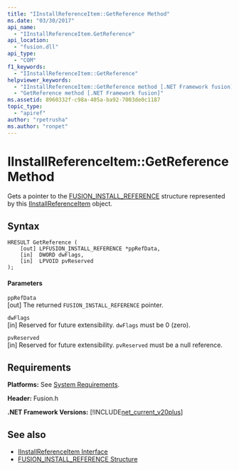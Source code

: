 ```yaml
---
title: "IInstallReferenceItem::GetReference Method"
ms.date: "03/30/2017"
api_name: 
  - "IInstallReferenceItem.GetReference"
api_location: 
  - "fusion.dll"
api_type: 
  - "COM"
f1_keywords: 
  - "IInstallReferenceItem::GetReference"
helpviewer_keywords: 
  - "IInstallReferenceItem::GetReference method [.NET Framework fusion]"
  - "GetReference method [.NET Framework fusion]"
ms.assetid: 8960332f-c98a-405a-ba92-7003de0c1187
topic_type: 
  - "apiref"
author: "rpetrusha"
ms.author: "ronpet"
---
```

# IInstallReferenceItem::GetReference Method
Gets a pointer to the [FUSION_INSTALL_REFERENCE](../../../../docs/framework/unmanaged-api/fusion/fusion-install-reference-structure.md) structure represented by this [IInstallReferenceItem](../../../../docs/framework/unmanaged-api/fusion/iinstallreferenceitem-interface.md) object.  
  
## Syntax  
  
```  
HRESULT GetReference (  
    [out] LPFUSION_INSTALL_REFERENCE *ppRefData,  
    [in]  DWORD dwFlags,  
    [in]  LPVOID pvReserved  
);  
```  
  
#### Parameters  
 `ppRefData`  
 [out] The returned `FUSION_INSTALL_REFERENCE` pointer.  
  
 `dwFlags`  
 [in] Reserved for future extensibility. `dwFlags` must be 0 (zero).  
  
 `pvReserved`  
 [in] Reserved for future extensibility. `pvReserved` must be a null reference.  
  
## Requirements  
 **Platforms:** See [System Requirements](../../../../docs/framework/get-started/system-requirements.md).  
  
 **Header:** Fusion.h  
  
 **.NET Framework Versions:** [!INCLUDE[net_current_v20plus](../../../../includes/net-current-v20plus-md.md)]  
  
## See also
- [IInstallReferenceItem Interface](../../../../docs/framework/unmanaged-api/fusion/iinstallreferenceitem-interface.md)
- [FUSION_INSTALL_REFERENCE Structure](../../../../docs/framework/unmanaged-api/fusion/fusion-install-reference-structure.md)
